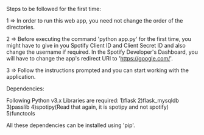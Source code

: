 Steps to be followed for the first time:

1 => In order to run this web app, you need not change the order of the directories.

2 => Before executing the command 'python app.py' for the first time, you might have to give in you Spotify Client ID and Client Secret ID and also change the username if required. In the Spotify Developer's   Dashboard, you will have to change the app's redirect URI to 'https://google.com/'.

3 => Follow the instructions prompted and you can start working with the application.

Dependencies:

Following Python v3.x Libraries are required:
1)flask
2)flask_mysqldb
3)passlib
4)spotipy(Read that again, it is spotipy and not spotify)
5)functools

All these dependencies can be installed using 'pip'.
